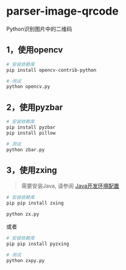 parser-image-qrcode
===============

Python识别图片中的二维码

## 1，使用opencv

```bash
# 安装依赖库
pip install opencv-contrib-python

# 测试
python opencv.py
```

## 2，使用pyzbar

```bash
# 安装依赖库
pip install pyzbar
pip install pillow

# 测试
python zbar.py
```

## 3，使用zxing
> 需要安装Java, 请参阅 [Java开发环境配置](https://www.runoob.com/java/java-environment-setup.html)

```bash
# 安装依赖库
pip pip install zxing

python zx.py
```
或者
```bash
# 安装依赖库
pip pip install pyzxing

# 测试
python zxpy.py
```